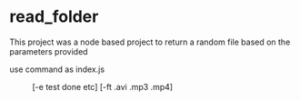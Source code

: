 # read_folder
This project was a node based project to return a random file based on the parameters provided

use command as index.js <DIR> [-e test done etc] [-ft .avi .mp3 .mp4]
